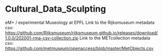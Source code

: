 # Cultural_Data_Sculpting
eM+ / experimental Museology at EPFL
Link to the Rijksmuseum metadata csv: https://github.com/Rijksmuseum/rijksmuseum.github.io/releases/download/1.0.0/202001-rma-csv-collection.zip
Link to the METcollection metadata csv: https://github.com/metmuseum/openaccess/blob/master/MetObjects.csv
